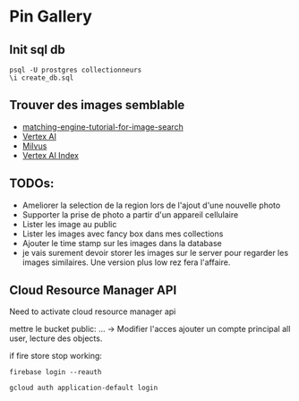 # Pin Gallery


## Init sql db

```
psql -U prostgres collectionneurs
\i create_db.sql
```

## Trouver des images semblable

* [matching-engine-tutorial-for-image-search](https://github.com/GoogleCloudPlatform/matching-engine-tutorial-for-image-search/blob/main/TUTORIAL.md)
* [Vertex AI](https://cloud.google.com/vertex-ai/docs/vector-search/overview)
* [Milvus](https://milvus.io/docs/image_similarity_search.md)
* [Vertex AI Index](https://cloud.google.com/vertex-ai/docs/vector-search/create-manage-index)

## TODOs:

* Ameliorer la selection de la region lors de l'ajout d'une nouvelle photo
* Supporter la prise de photo a partir d'un appareil cellulaire
* Lister les image au public
* Lister les images avec fancy box dans mes collections
* Ajouter le time stamp sur les images dans la database
* je vais surement devoir storer les images sur le server pour regarder les images similaires.  Une version plus low rez fera l'affaire.


## Cloud Resource Manager API
Need to activate cloud resource manager api


mettre le bucket public:
... -> Modifier l'acces
ajouter un compte principal all user, lecture des objects.


if fire store stop working:

```
firebase login --reauth

gcloud auth application-default login
```